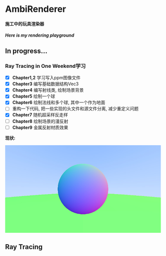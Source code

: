 ﻿# AmbiRenderer
#### 施工中的玩具渲染器

#### *Here is my rendering playground*

## In progress...

### Ray Tracing in One Weekend学习

- [x] **Chapter1,2** 学习写入ppm图像文件
- [x] **Chapter3** 编写基础数据结构Vec3
- [x] **Chapter4** 编写射线类, 绘制场景背景
- [x] **Chapter5** 绘制一个球
- [x] **Chapter6** 绘制法线和多个球, 其中一个作为地面
- [ ] 重构一下代码, 把一些实现的头文件和源文件分离, 减少重定义问题
- [x] **Chapter7** 随机超采样反走样
- [ ] **Chapter8** 绘制场景的漫反射
- [ ] **Chapter9** 金属反射材质效果

**现状:**

![Result](doc/Chapter6_result.jpg)

## Ray Tracing
